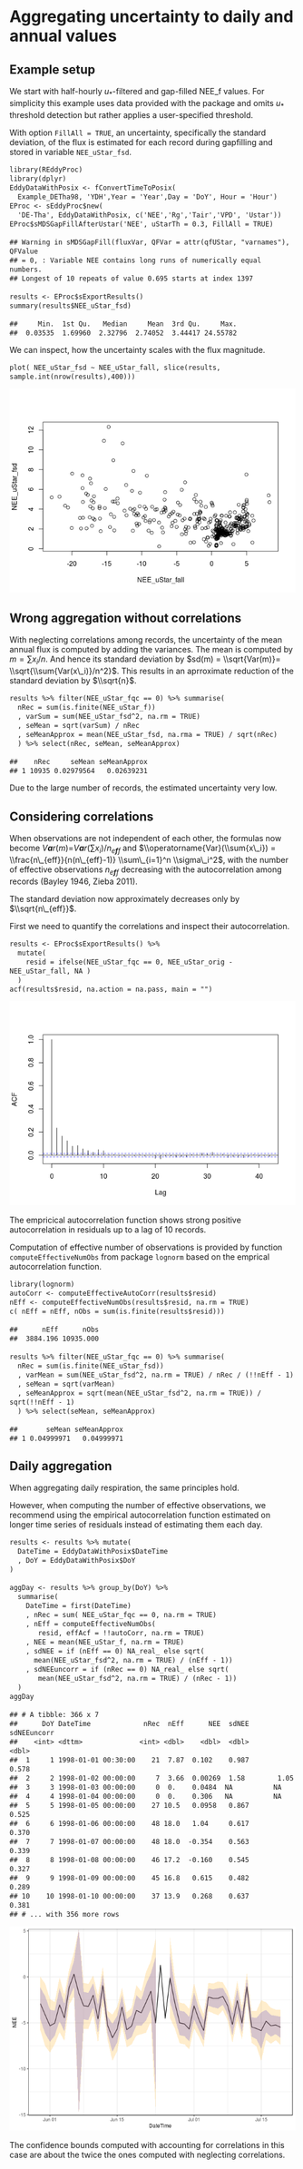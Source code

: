 Aggregating uncertainty to daily and annual values
==================================================

Example setup
-------------

We start with half-hourly *u*<sub>\*</sub>-filtered and gap-filled
NEE\_f values. For simplicity this example uses data provided with the
package and omits *u*<sub>\*</sub> threshold detection but rather
applies a user-specified threshold.

With option `FillAll = TRUE`, an uncertainty, specifically the standard
deviation, of the flux is estimated for each record during gapfilling
and stored in variable `NEE_uStar_fsd`.

    library(REddyProc)
    library(dplyr)
    EddyDataWithPosix <- fConvertTimeToPosix(
      Example_DETha98, 'YDH',Year = 'Year',Day = 'DoY', Hour = 'Hour')
    EProc <- sEddyProc$new(
      'DE-Tha', EddyDataWithPosix, c('NEE','Rg','Tair','VPD', 'Ustar'))
    EProc$sMDSGapFillAfterUstar('NEE', uStarTh = 0.3, FillAll = TRUE)

    ## Warning in sMDSGapFill(fluxVar, QFVar = attr(qfUStar, "varnames"), QFValue
    ## = 0, : Variable NEE contains long runs of numerically equal numbers.
    ## Longest of 10 repeats of value 0.695 starts at index 1397

    results <- EProc$sExportResults() 
    summary(results$NEE_uStar_fsd)

    ##     Min.  1st Qu.   Median     Mean  3rd Qu.     Max. 
    ##  0.03535  1.69960  2.32796  2.74052  3.44417 24.55782

We can inspect, how the uncertainty scales with the flux magnitude.

    plot( NEE_uStar_fsd ~ NEE_uStar_fall, slice(results, sample.int(nrow(results),400)))

![](aggUncertainty_files/figure-markdown_strict/unnamed-chunk-3-1.png)

Wrong aggregation without correlations
--------------------------------------

With neglecting correlations among records, the uncertainty of the mean
annual flux is computed by adding the variances. The mean is computed by
*m* = ∑*x*<sub>*i*</sub>/*n*. And hence its standard deviation by
$sd(m) = \\sqrt{Var(m)}= \\sqrt{\\sum{Var(x\_i)}/n^2}$. This results in
an aprroximate reduction of the standard deviation by $\\sqrt{n}$.

    results %>% filter(NEE_uStar_fqc == 0) %>% summarise(
      nRec = sum(is.finite(NEE_uStar_f))
      , varSum = sum(NEE_uStar_fsd^2, na.rm = TRUE)
      , seMean = sqrt(varSum) / nRec
      , seMeanApprox = mean(NEE_uStar_fsd, na.rma = TRUE) / sqrt(nRec)
      ) %>% select(nRec, seMean, seMeanApprox)

    ##    nRec     seMean seMeanApprox
    ## 1 10935 0.02979564   0.02639231

Due to the large number of records, the estimated uncertainty very low.

Considering correlations
------------------------

When observations are not independent of each other, the formulas now
become
*V**a**r*(*m*)=*V**a**r*(∑*x*<sub>*i*</sub>)/*n*<sub>*e**f**f*</sub> and
$\\operatorname{Var}(\\sum{x\_i}) = \\frac{n\_{eff}}{n(n\_{eff}-1)} \\sum\_{i=1}^n \\sigma\_i^2$,
with the number of effective observations *n*<sub>*e**f**f*</sub>
decreasing with the autocorrelation among records (Bayley 1946, Zieba
2011).

The standard deviation now approximately decreases only by
$\\sqrt{n\_{eff}}$.

First we need to quantify the correlations and inspect their
autocorrelation.

    results <- EProc$sExportResults() %>% 
      mutate(
        resid = ifelse(NEE_uStar_fqc == 0, NEE_uStar_orig - NEE_uStar_fall, NA )
      )
    acf(results$resid, na.action = na.pass, main = "")

![](aggUncertainty_files/figure-markdown_strict/unnamed-chunk-5-1.png)

The empricical autocorrelation function shows strong positive
autocorrelation in residuals up to a lag of 10 records.

Computation of effective number of observations is provided by function
`computeEffectiveNumObs` from package `lognorm` based on the emprical
autocorrelation function.

    library(lognorm)
    autoCorr <- computeEffectiveAutoCorr(results$resid)
    nEff <- computeEffectiveNumObs(results$resid, na.rm = TRUE)
    c( nEff = nEff, nObs = sum(is.finite(results$resid)))

    ##      nEff      nObs 
    ##  3884.196 10935.000

    results %>% filter(NEE_uStar_fqc == 0) %>% summarise(
      nRec = sum(is.finite(NEE_uStar_fsd))
      , varMean = sum(NEE_uStar_fsd^2, na.rm = TRUE) / nRec / (!!nEff - 1)
      , seMean = sqrt(varMean) 
      , seMeanApprox = sqrt(mean(NEE_uStar_fsd^2, na.rm = TRUE)) / sqrt(!!nEff - 1)
      ) %>% select(seMean, seMeanApprox)

    ##       seMean seMeanApprox
    ## 1 0.04999971   0.04999971

Daily aggregation
-----------------

When aggregating daily respiration, the same principles hold.

However, when computing the number of effective observations, we
recommend using the empirical autocorrelation function estimated on
longer time series of residuals instead of estimating them each day.

    results <- results %>% mutate(
      DateTime = EddyDataWithPosix$DateTime
      , DoY = EddyDataWithPosix$DoY
    )

    aggDay <- results %>% group_by(DoY) %>% 
      summarise(
        DateTime = first(DateTime)
        , nRec = sum( NEE_uStar_fqc == 0, na.rm = TRUE)
        , nEff = computeEffectiveNumObs(
           resid, effAcf = !!autoCorr, na.rm = TRUE)
        , NEE = mean(NEE_uStar_f, na.rm = TRUE)
        , sdNEE = if (nEff == 0) NA_real_ else sqrt(
          mean(NEE_uStar_fsd^2, na.rm = TRUE) / (nEff - 1)) 
        , sdNEEuncorr = if (nRec == 0) NA_real_ else sqrt(
           mean(NEE_uStar_fsd^2, na.rm = TRUE) / (nRec - 1))
      )
    aggDay

    ## # A tibble: 366 x 7
    ##      DoY DateTime             nRec  nEff      NEE  sdNEE sdNEEuncorr
    ##    <int> <dttm>              <int> <dbl>    <dbl>  <dbl>       <dbl>
    ##  1     1 1998-01-01 00:30:00    21  7.87  0.102    0.987       0.578
    ##  2     2 1998-01-02 00:00:00     7  3.66  0.00269  1.58        1.05 
    ##  3     3 1998-01-03 00:00:00     0  0.    0.0484  NA          NA    
    ##  4     4 1998-01-04 00:00:00     0  0.    0.306   NA          NA    
    ##  5     5 1998-01-05 00:00:00    27 10.5   0.0958   0.867       0.525
    ##  6     6 1998-01-06 00:00:00    48 18.0   1.04     0.617       0.370
    ##  7     7 1998-01-07 00:00:00    48 18.0  -0.354    0.563       0.339
    ##  8     8 1998-01-08 00:00:00    46 17.2  -0.160    0.545       0.327
    ##  9     9 1998-01-09 00:00:00    45 16.8   0.615    0.482       0.289
    ## 10    10 1998-01-10 00:00:00    37 13.9   0.268    0.637       0.381
    ## # ... with 356 more rows

![](aggUncertainty_files/figure-markdown_strict/uncBand-1.png)

The confidence bounds computed with accounting for correlations in this
case are about the twice the ones computed with neglecting correlations.
